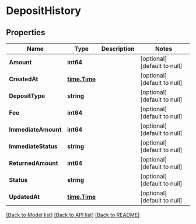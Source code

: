# DepositHistory

## Properties
Name | Type | Description | Notes
------------ | ------------- | ------------- | -------------
**Amount** | **int64** |  | [optional] [default to null]
**CreatedAt** | [**time.Time**](time.Time.md) |  | [optional] [default to null]
**DepositType** | **string** |  | [optional] [default to null]
**Fee** | **int64** |  | [optional] [default to null]
**ImmediateAmount** | **int64** |  | [optional] [default to null]
**ImmediateStatus** | **string** |  | [optional] [default to null]
**ReturnedAmount** | **int64** |  | [optional] [default to null]
**Status** | **string** |  | [optional] [default to null]
**UpdatedAt** | [**time.Time**](time.Time.md) |  | [optional] [default to null]

[[Back to Model list]](../README.md#documentation-for-models) [[Back to API list]](../README.md#documentation-for-api-endpoints) [[Back to README]](../README.md)

